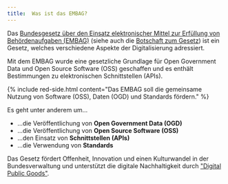 ```yaml
---
title:  Was ist das EMBAG?
---
```


Das [Bundesgesetz über den Einsatz elektronischer Mittel zur Erfüllung von Behördenaufgaben (EMBAG)](https://www.fedlex.admin.ch/eli/fga/2023/787/de) (siehe auch die [Botschaft zum Gesetz](https://www.fedlex.admin.ch/eli/fga/2022/804/de)) ist ein Gesetz, welches verschiedene Aspekte der Digitalisierung adressiert.

Mit dem EMBAG wurde eine gesetzliche Grundlage für Open Government Data und Open Source Software (OSS) geschaffen und es enthält Bestimmungen zu elektronischen Schnittstellen (APIs).

{% include red-side.html content="Das EMBAG soll die gemeinsame Nutzung von Software (OSS), Daten (OGD) und Standards fördern." %}

Es geht unter anderem um...

* ...die Veröffentlichung von **Open Government Data (OGD)**
* ...die Veröffentlichung von **Open Source Software (OSS)**
* ...den Einsatz von **Schnittstellen (APIs)**
* ...die Verwendung von **Standards**

Das Gesetz fördert Offenheit, Innovation und einen Kulturwandel in der Bundesverwaltung und unterstützt die digitale Nachhaltigkeit durch ["Digital Public Goods"](https://www.un.org/techenvoy/content/digital-public-goods).